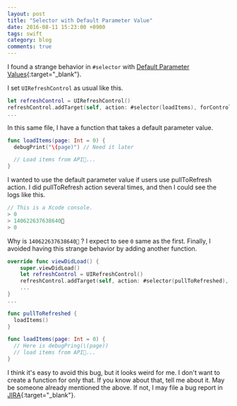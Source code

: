 ```yaml
---
layout: post
title: "Selector with Default Parameter Value"
date: 2016-08-11 15:23:00 +0900
tags: swift
category: blog
comments: true
---
```


I found a strange behavior in `#selector` with [Default Parameter Values](https://developer.apple.com/library/ios/documentation/Swift/Conceptual/Swift_Programming_Language/Functions.html){:target="_blank"}.

I set `UIRefreshControl` as usual like this.

```swift
let refreshControl = UIRefreshControl()
refreshControl.addTarget(self, action: #selector(loadItems), forControlEvents: .ValueChanged)
...
```

In this same file, I have a function that takes a default parameter value.

```swift
func loadItems(page: Int = 0) {
  debugPrint("\(page)") // Need it later

  // Load items from API...
}
```

I wanted to use the default parameter value if users use pullToRefresh action.
I did pullToRefresh action several times, and then I could see the logs like this.

```swift
// This is a Xcode console.
> 0
> 140622637638640
> 0
```

Why is `140622637638640` ? I expect to see `0` same as the first. Finally, I avoided having this strange behavior by adding another function.

```swift
override func viewDidLoad() {
    super.viewDidLoad()
    let refreshControl = UIRefreshControl()
    refreshControl.addTarget(self, action: #selector(pullToRefreshed), forControlEvents: .ValueChanged)
    ...
}
...

func pullToRefreshed {
  loadItems()
}

func loadItems(page: Int = 0) {
  // Here is debugPring(\(page))
  // load items from API...
}
```

I think it's easy to avoid this bug, but it looks weird for me. I don't want to create a function for only that.
If you know about that, tell me about it. May be someone already mentioned the above. If not, I may file a bug report in [JIRA](https://bugs.swift.org/){:target="_blank"}.
